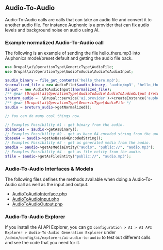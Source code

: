 

## Audio-To-Audio

Audio-To-Audio calls are calls that can take an audio file and convert it to another audio file. For instance Auphonic is a provider that can fix audio levels and background noise on audio using AI.

### Example normalized Audio-To-Audio call

The following is an example of sending the file hello_there.mp3 into Auphonics model/preset default and getting the audio file back.

```php
use Drupal\ai\OperationType\GenericType\AudioFile;
use Drupal\ai\OperationType\AudioToAudio\AudioToAudioInput;

$audio_binary = file_get_contents('hello_there.mp3');
$normalized_file = new AudioFile($audio_binary, 'audio/mp3', 'hello_there.mp3');
$input = new AudioToAudioInput($normalized_file);
/** @var \Drupal\ai\OperationType\AudioToAudio\AudioToAudioOutput $return_audio */
$return_audio =  \Drupal::service('ai.provider')->createInstance('auphonic')->audioToAudio($input, 'default', ['my-custom-call']);
/** @var \Drupal\ai\OperationType\GenericType\AudioFile */
$audio = $return_audio->getNormalized();

// You can do many cool things now.

// Examples Possibility #1 - get binary from the audio.
$binaries = $audio->getAsBinary();
// Examples Possibility #2 - get as base 64 encoded string from the audio.
$base64 = $audio->getAsBase64EncodedString();
// Examples Possibility #3 - get as generated media from the audio.
$media = $audio->getAsMediaEntity("audio", "public://", "audio.mp3");
// Examples Possibility #4 - get as file entity from the audio.
$file = $audio->getAsFileEntity("public://", "audio.mp3");
```

### Audio-To-Audio Interfaces & Models

The following files defines the methods available when doing a Audio-To-Audio call as well as the input and output.

* [AudioToAudioInterface.php](https://git.drupalcode.org/project/ai/-/blob/1.0.x/src/OperationType/AudioToAudio/AudioToAudioInterface.php?ref_type=heads)
* [AudioToAudioInput.php](https://git.drupalcode.org/project/ai/-/blob/1.0.x/src/OperationType/AudioToAudio/AudioToAudioInput.php?ref_type=heads)
* [AudioToAudioOutput.php](https://git.drupalcode.org/project/ai/-/blob/1.0.x/src/OperationType/AudioToAudio/AudioToAudioOutput.php?ref_type=heads)

### Audio-To-Audio Explorer
If you install the AI API Explorer, you can go `configuration > AI > AI API Explorer > Audio-To-Audio Generation Explorer` under `/admin/config/ai/explorers/ai-audio-to-audio` to test out different calls and see the code that you need for it.
